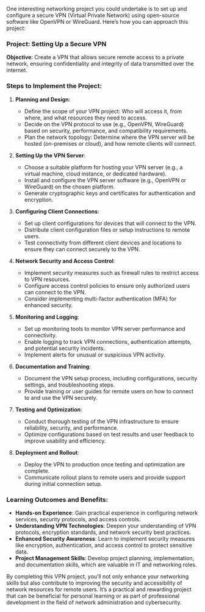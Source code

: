 One interesting networking project you could undertake is to set up and configure a secure VPN (Virtual Private Network) using open-source software like OpenVPN or WireGuard. Here’s how you can approach this project:

### Project: Setting Up a Secure VPN

**Objective**: Create a VPN that allows secure remote access to a private network, ensuring confidentiality and integrity of data transmitted over the internet.

### Steps to Implement the Project:

1. **Planning and Design**:
   - Define the scope of your VPN project: Who will access it, from where, and what resources they need to access.
   - Decide on the VPN protocol to use (e.g., OpenVPN, WireGuard) based on security, performance, and compatibility requirements.
   - Plan the network topology: Determine where the VPN server will be hosted (on-premises or cloud), and how remote clients will connect.

2. **Setting Up the VPN Server**:
   - Choose a suitable platform for hosting your VPN server (e.g., a virtual machine, cloud instance, or dedicated hardware).
   - Install and configure the VPN server software (e.g., OpenVPN or WireGuard) on the chosen platform.
   - Generate cryptographic keys and certificates for authentication and encryption.

3. **Configuring Client Connections**:
   - Set up client configurations for devices that will connect to the VPN.
   - Distribute client configuration files or setup instructions to remote users.
   - Test connectivity from different client devices and locations to ensure they can connect securely to the VPN.

4. **Network Security and Access Control**:
   - Implement security measures such as firewall rules to restrict access to VPN resources.
   - Configure access control policies to ensure only authorized users can connect to the VPN.
   - Consider implementing multi-factor authentication (MFA) for enhanced security.

5. **Monitoring and Logging**:
   - Set up monitoring tools to monitor VPN server performance and connectivity.
   - Enable logging to track VPN connections, authentication attempts, and potential security incidents.
   - Implement alerts for unusual or suspicious VPN activity.

6. **Documentation and Training**:
   - Document the VPN setup process, including configurations, security settings, and troubleshooting steps.
   - Provide training or user guides for remote users on how to connect to and use the VPN securely.

7. **Testing and Optimization**:
   - Conduct thorough testing of the VPN infrastructure to ensure reliability, security, and performance.
   - Optimize configurations based on test results and user feedback to improve usability and efficiency.

8. **Deployment and Rollout**:
   - Deploy the VPN to production once testing and optimization are complete.
   - Communicate rollout plans to remote users and provide support during initial connection setup.

### Learning Outcomes and Benefits:

- **Hands-on Experience**: Gain practical experience in configuring network services, security protocols, and access controls.
- **Understanding VPN Technologies**: Deepen your understanding of VPN protocols, encryption standards, and network security best practices.
- **Enhanced Security Awareness**: Learn to implement security measures like encryption, authentication, and access control to protect sensitive data.
- **Project Management Skills**: Develop project planning, implementation, and documentation skills, which are valuable in IT and networking roles.

By completing this VPN project, you’ll not only enhance your networking skills but also contribute to improving the security and accessibility of network resources for remote users. It’s a practical and rewarding project that can be beneficial for personal learning or as part of professional development in the field of network administration and cybersecurity.